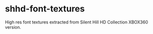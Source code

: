 # shhd-font-textures
High res font textures extracted from Silent Hill HD Collection XBOX360 version.
